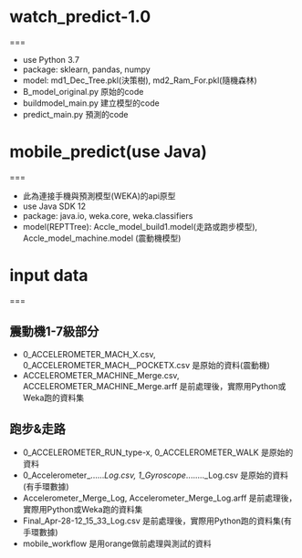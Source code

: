 # watch_predict-1.0
===

- use Python 3.7
 - package: sklearn, pandas, numpy
- model: md1_Dec_Tree.pkl(決策樹), md2_Ram_For.pkl(隨機森林)
- B_model_original.py 原始的code
- buildmodel_main.py 建立模型的code
- predict_main.py 預測的code


# mobile_predict(use Java)
===

- 此為連接手機與預測模型(WEKA)的api原型
- use Java SDK 12
- package: java.io, weka.core, weka.classifiers
- model(REPTTree):
 Accle_model_build1.model(走路或跑步模型), Accle_model_machine.model (震動機模型)
    

# input data
===

震動機1-7級部分
-----------------------------------------
- 0_ACCELEROMETER_MACH_X.csv, 0_ACCELEROMETER_MACH__POCKETX.csv 是原始的資料(震動機)
- ACCELEROMETER_MACHINE_Merge.csv, ACCELEROMETER_MACHINE_Merge.arff 是前處理後，實際用Python或Weka跑的資料集

跑步&走路
-----------------------------------------
- 0_ACCELEROMETER_RUN_type-x, 0_ACCELEROMETER_WALK 是原始的資料
- 0_Accelerometer_......_Log.csv, 1_Gyroscope_........_Log.csv 是原始的資料(有手環數據)
- Accelerometer_Merge_Log, Accelerometer_Merge_Log.arff 是前處理後，實際用Python或Weka跑的資料集
- Final_Apr-28-12_15_33_Log.csv 是前處理後，實際用Python跑的資料集(有手環數據)
- mobile_workflow 是用orange做前處理與測試的資料






